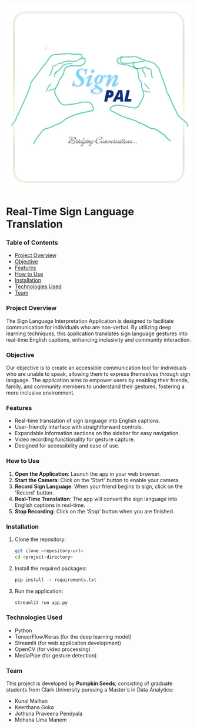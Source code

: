 ![SignPal Logo](logo.jpg)


# Real-Time Sign Language Translation


### Table of Contents
- [Project Overview](#project-overview)
- [Objective](#objective)
- [Features](#features)
- [How to Use](#how-to-use)
- [Installation](#installation)
- [Technologies Used](#technologies-used)
- [Team](#team)

### Project Overview
The Sign Language Interpretation Application is designed to facilitate communication for individuals who are non-verbal. By utilizing deep learning techniques, this application translates sign language gestures into real-time English captions, enhancing inclusivity and community interaction.

### Objective
Our objective is to create an accessible communication tool for individuals who are unable to speak, allowing them to express themselves through sign language. The application aims to empower users by enabling their friends, family, and community members to understand their gestures, fostering a more inclusive environment.

### Features
- Real-time translation of sign language into English captions.
- User-friendly interface with straightforward controls.
- Expandable information sections on the sidebar for easy navigation.
- Video recording functionality for gesture capture.
- Designed for accessibility and ease of use.

### How to Use
1. **Open the Application**: Launch the app in your web browser.
2. **Start the Camera**: Click on the 'Start' button to enable your camera.
3. **Record Sign Language**: When your friend begins to sign, click on the 'Record' button.
4. **Real-Time Translation**: The app will convert the sign language into English captions in real-time.
5. **Stop Recording**: Click on the 'Stop' button when you are finished.

### Installation
1. Clone the repository:
    ```bash
    git clone <repository-url>
    cd <project-directory>
    ```
2. Install the required packages:
    ```bash
    pip install -r requirements.txt
    ```
3. Run the application:
    ```bash
    streamlit run app.py
    ```

### Technologies Used
- Python
- TensorFlow/Keras (for the deep learning model)
- Streamlit (for web application development)
- OpenCV (for video processing)
- MediaPipe (for gesture detection)

### Team
This project is developed by **Pumpkin Seeds**, consisting of graduate students from Clark University pursuing a Master's in Data Analytics:
- Kunal Malhan
- Keerthana Goka
- Jothsna Praveena Pendyala
- Mohana Uma Manem




